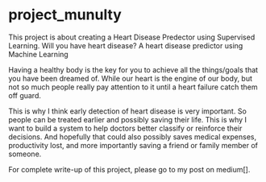 # project_munulty
This project is about creating a  Heart Disease Predector using Supervised Learning. Will you have heart disease? A heart disease predictor using Machine Learning
  
Having a healthy body is the key for you to achieve all the things/goals that you have been dreamed of. While our heart is the engine of our body, but not so much people really pay attention to it until a heart failure catch them off guard.  

This is why I think early detection of heart disease is very important. So people can be treated earlier and possibly saving their life. This is why I want to build a system to help doctors better classify or reinforce their decisions. And hopefully that could also possibly saves medical expenses, productivity lost, and more importantly saving a friend or family member of someone.  

For complete write-up of this project, please go to my post on medium[].

##  

